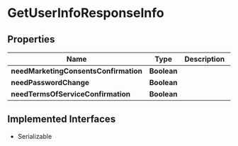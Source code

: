 

# GetUserInfoResponseInfo


## Properties

| Name | Type | Description | Notes |
|------------ | ------------- | ------------- | -------------|
|**needMarketingConsentsConfirmation** | **Boolean** |  |  [optional] |
|**needPasswordChange** | **Boolean** |  |  [optional] |
|**needTermsOfServiceConfirmation** | **Boolean** |  |  [optional] |


## Implemented Interfaces

* Serializable


